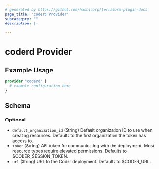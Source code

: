 ```yaml
---
# generated by https://github.com/hashicorp/terraform-plugin-docs
page_title: "coderd Provider"
subcategory: ""
description: |-
  
---
```


# coderd Provider



## Example Usage

```terraform
provider "coderd" {
  # example configuration here
}
```

<!-- schema generated by tfplugindocs -->
## Schema

### Optional

- `default_organization_id` (String) Default organization ID to use when creating resources. Defaults to the first organization the token has access to.
- `token` (String) API token for communicating with the deployment. Most resource types require elevated permissions. Defaults to $CODER_SESSION_TOKEN.
- `url` (String) URL to the Coder deployment. Defaults to $CODER_URL.
